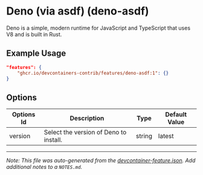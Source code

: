 
# Deno (via asdf) (deno-asdf)

Deno is a simple, modern runtime for JavaScript and TypeScript that uses V8 and is built in Rust.

## Example Usage

```json
"features": {
    "ghcr.io/devcontainers-contrib/features/deno-asdf:1": {}
}
```

## Options

| Options Id | Description | Type | Default Value |
|-----|-----|-----|-----|
| version | Select the version of Deno to install. | string | latest |



---

_Note: This file was auto-generated from the [devcontainer-feature.json](https://github.com/devcontainers-contrib/features/blob/main/src/deno-asdf/devcontainer-feature.json).  Add additional notes to a `NOTES.md`._
